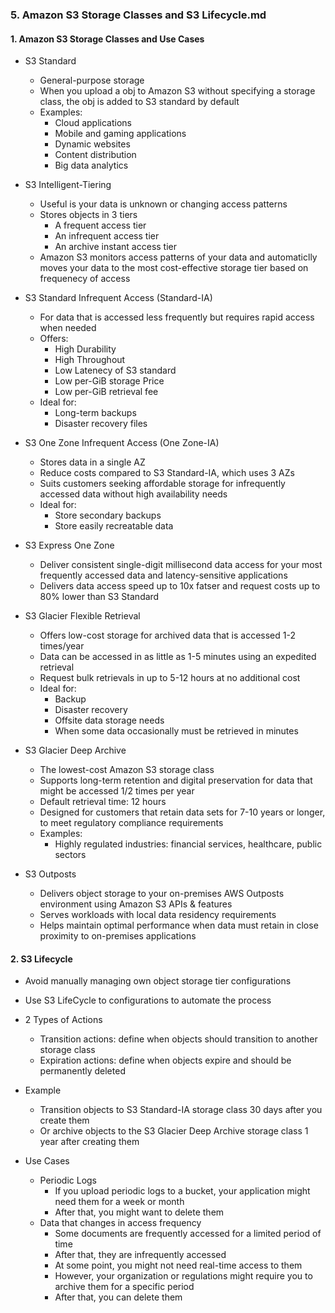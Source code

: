 ### 5. Amazon S3 Storage Classes and S3 Lifecycle.md

#### 1. Amazon S3 Storage Classes and Use Cases
- S3 Standard
  - General-purpose storage
  - When you upload a obj to Amazon S3 without specifying a storage class, the obj is added to S3 standard by default
  - Examples:
    - Cloud applications
    - Mobile and gaming applications
    - Dynamic websites
    - Content distribution
    - Big data analytics
   
- S3 Intelligent-Tiering
  - Useful is your data is unknown or changing access patterns
  - Stores objects in 3 tiers
    - A frequent access tier
    - An infrequent access tier
    - An archive instant access tier
  - Amazon S3 monitors access patterns of your data and automaticlly moves your data to the most cost-effective storage tier based on frequenecy of access
 
- S3 Standard Infrequent Access (Standard-IA)
  - For data that is accessed less frequently but requires rapid access when needed
  - Offers:
    - High Durability
    - High Throughout
    - Low Latenecy of S3 standard
    - Low per-GiB storage Price
    - Low per-GiB retrieval fee
  - Ideal for:
    - Long-term backups
    - Disaster recovery files

- S3 One Zone Infrequent Access (One Zone-IA)
  - Stores data in a single AZ
  - Reduce costs compared to S3 Standard-IA, which uses 3 AZs
  - Suits customers seeking affordable storage for infrequently accessed data without high availability needs
  - Ideal for:
    - Store secondary backups
    - Store easily recreatable data

- S3 Express One Zone
  - Deliver consistent single-digit millisecond data access for your most frequently accessed data and latency-sensitive applications
  - Delivers data access speed up to 10x fatser and request costs up to 80% lower than S3 Standard
 
- S3 Glacier Flexible Retrieval
  - Offers low-cost storage for archived data that is accessed 1-2 times/year
  - Data can be accessed in as little as 1-5 minutes using an expedited retrieval
  - Request bulk retrievals in up to 5-12 hours at no additional cost
  - Ideal for:
    - Backup
    - Disaster recovery
    - Offsite data storage needs
    - When some data occasionally must be retrieved in minutes

- S3 Glacier Deep Archive
  - The lowest-cost Amazon S3 storage class
  - Supports long-term retention and digital preservation for data that might be accessed 1/2 times per year
  - Default retrieval time: 12 hours
  - Designed for customers that retain data sets for 7-10 years or longer, to meet regulatory compliance requirements
  - Examples:
    - Highly regulated industries: financial services, healthcare, public sectors
   
- S3 Outposts
  - Delivers object storage to your on-premises AWS Outposts environment using Amazon S3 APIs & features
  - Serves workloads with local data residency requirements
  - Helps maintain optimal performance when data must retain in close proximity to on-premises applications

#### 2. S3 Lifecycle
- Avoid manually managing own object storage tier configurations
- Use S3 LifeCycle to configurations to automate the process
- 2 Types of Actions
  - Transition actions: define when objects should transition to another storage class
  - Expiration actions: define when objects expire and should be permanently deleted
 
- Example
  - Transition objects to S3 Standard-IA storage class 30 days after you create them
  - Or archive objects to the S3 Glacier Deep Archive storage class 1 year after creating them

- Use Cases
  - Periodic Logs
    - If you upload periodic logs to a bucket, your application might need them for a week or month
    - After that, you might want to delete them
  - Data that changes in access frequency
    - Some documents are frequently accessed for a limited period of time
    - After that, they are infrequently accessed
    - At some point, you might not need real-time access to them
    - However, your organization or regulations might require you to archive them for a specific period
    - After that, you can delete them
